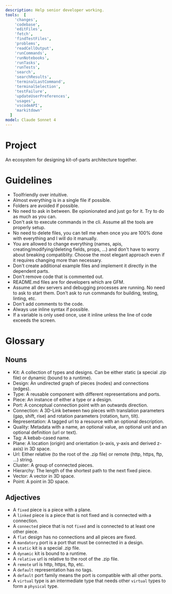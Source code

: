 ```yaml
---
description: Help senior developer working.
tools:  [
    'changes',
    'codebase',
    'editFiles',
    'fetch',
    'findTestFiles',
    'problems',
    'readCellOutput',
    'runCommands',
    'runNotebooks',
    'runTasks',
    'runTests',
    'search',
    'searchResults',
    'terminalLastCommand',
    'terminalSelection',
    'testFailure',
    'updateUserPreferences',
    'usages',
    'vscodeAPI',
    'markitdown'
  ]
model: Claude Sonnet 4
---
```


# Project

An ecosystem for designing kit-of-parts architecture together.

# Guidelines

- Toolfriendly over intuitive.
- Almost everything is in a single file if possible.
- Folders are avoided if possible.
- No need to ask in between. Be opionionated and just go for it. Try to do as much as you can.
- Don't ask to execute commands in the cli. Assume all the tools are properly setup.
- No need to delete files, you can tell me when once you are 100% done with everything and I will do it manually.
- You are allowed to change everything (names, apis, creating/modifying/deleting fields, props, …) and don't have to worry about breaking compatiblity. Choose the most elegant approach even if it requires changing more than necessary.
- Don't create additional example files and implement it directly in the dependent parts.
- Don't remove code that is commented out.
- README.md files are for developers which are GFM.
- Assume all dev servers and debugging processes are running. No need to ask to start them. Don't ask to run commands for building, testing, linting, etc.
- Don't add comments to the code.
- Always use inline syntax if possible.
- If a variable is only used once, use it inline unless the line of code exceeds the screen.

# Glossary

## Nouns

- Kit: A collection of types and designs. Can be either static (a special .zip file) or dynamic (bound to a runtime).
- Design: An undirected graph of pieces (nodes) and connections (edges).
- Type: A reusable component with different representations and ports.
- Piece: An instance of either a type or a design.
- Port: A conceptual connection point with an outwards direction.
- Connection: A 3D-Link between two pieces with translation parameters (gap, shift, rise) and rotation parameters (rotation, turn, tilt).
- Representation: A tagged url to a resource with an optional description.
- Quality: Metadata with a name, an optional value, an optional unit and an optional definition (url or text).
- Tag: A kebab-cased name.
- Plane: A location (origin) and orientation (x-axis, y-axis and derived z-axis) in 3D space.
- Url: Either relative (to the root of the .zip file) or remote (http, https, ftp, …) string.
- Cluster: A group of connected pieces.
- Hierarchy: The length of the shortest path to the next fixed piece.
- Vector: A vector in 3D space.
- Point: A point in 3D space.

## Adjectives

- A `fixed` piece is a piece with a plane.
- A `linked` piece is a piece that is not fixed and is connected with a connection.
- A `connected` piece that is not `fixed` and is connected to at least one other piece.
- A `flat` design has no connections and all pieces are fixed.
- A `mandatory` port is a port that must be connected in a design.
- A `static` kit is a special .zip file.
- A `dynamic` kit is bound to a runtime.
- A `relative` url is relative to the root of the .zip file.
- A `remote` url is http, https, ftp, etc.
- A `default` representation has no tags.
- A `default` port family means the port is compatible with all other ports.
- A `virtual` type is an intermediate type that needs other `virtual` types to form a `physical` type.
